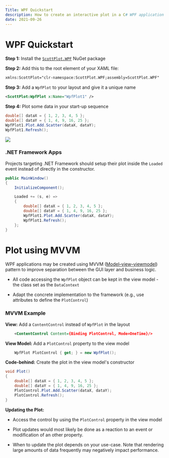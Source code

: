 ```yaml
---
Title: WPF Quickstart
description: How to create an interactive plot in a C# WPF application
date: 2021-09-26
---
```


# WPF Quickstart

**Step 1:** Install the [`ScottPlot.WPF`](https://www.nuget.org/packages/ScottPlot.WPF) NuGet package

**Step 2:** Add this to the root element of your XAML file:

```xml
xmlns:ScottPlot="clr-namespace:ScottPlot.WPF;assembly=ScottPlot.WPF"
```

**Step 3:** Add a `WpfPlot` to your layout and give it a unique name
```xml
<ScottPlot:WpfPlot x:Name="WpfPlot1" />
```

**Step 4:** Plot some data in your start-up sequence

```cs
double[] dataX = { 1, 2, 3, 4, 5 };
double[] dataY = { 1, 4, 9, 16, 25 };
WpfPlot1.Plot.Add.Scatter(dataX, dataY);
WpfPlot1.Refresh();
```

![](/images/quickstart/scottplot-quickstart-wpf.png)

### .NET Framework Apps

Projects targeting .NET Framework should setup their plot inside the `Loaded` event instead of directly in the constructor.

```cs
public MainWindow()
{
    InitializeComponent();

    Loaded += (s, e) =>
    {
        double[] dataX = { 1, 2, 3, 4, 5 };
        double[] dataY = { 1, 4, 9, 16, 25 };
        WpfPlot1.Plot.Add.Scatter(dataX, dataY);
        WpfPlot1.Refresh();
    };
}
```

# Plot using MVVM

WPF applications may be created using MVVM ([Model–view–viewmodel](https://en.wikipedia.org/wiki/Model%E2%80%93view%E2%80%93viewmodel)) pattern to improve separation between the GUI layer and business logic.

* All code accessing the `WpfPlot` object can be kept in the view model - the class set as the `DataContext`

* Adapt the concrete implementation to the framework (e.g., use attributes to define the `PlotControl`)

### MVVM Example

**View:** Add a `ContentControl` instead of `WpfPlot` in the layout
```xml
    <ContentControl Content={Binding PlotControl, Mode=OneTime}/>
```

**View Model:** Add a `PlotControl` property to the view model
```cs
    WpfPlot PlotControl { get; } = new WpfPlot();
```

**Code-behind:** Create the plot in the view model's constructor

```cs
void Plot()
{
    double[] dataX = { 1, 2, 3, 4, 5 };
    double[] dataY = { 1, 4, 9, 16, 25 };
    PlotControl.Plot.Add.Scatter(dataX, dataY);
    PlotControl.Refresh();
}
```

**Updating the Plot:**
* Access the control by using the `PlotControl` property in the view model

* Plot updates would most likely be done as a reaction to an event or modification of an other property. 

* When to update the plot depends on your use-case. Note that rendering large amounts of data frequently may negatively impact performance.
